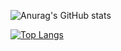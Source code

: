 ![Anurag's GitHub stats](https://github-readme-stats.vercel.app/api?username=sleiphir&theme=calm&show_icons=true)

[![Top Langs](https://github-readme-stats.vercel.app/api/top-langs/?username=sleiphir&theme=calm)](https://github.com/anuraghazra/github-readme-stats)

